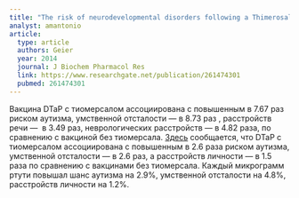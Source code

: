```yaml
---
title: "The risk of neurodevelopmental disorders following a Thimerosal-preserved DTaP formulation in comparison to its Thimerosal-reduced formulation in the vaccine adverse event reporting system (VAERS)"
analyst: amantonio
article:
  type: article
  authors: Geier
  year: 2014
  journal: J Biochem Pharmacol Res
  link: https://www.researchgate.net/publication/261474301
  pubmed: 261474301
---
```


Вакцина DTaP с тиомерсалом ассоциирована с повышенным в 7.67 раз риском аутизма, умственной отсталости — в 8.73 раз , расстройств речи —  в 3.49 раз, неврологических расстройств — в 4.82 раза, по сравнению с вакциной без тиомерсала.
[Здесь](https://www.ncbi.nlm.nih.gov/pubmed/14534046) сообщается, что DTaP с тиомерсалом ассоциирована с повышенным в 2.6 раза риском аутизма, умственной отсталости — в 2.6 раз, а расстройств личности — в 1.5 раза по сравнению с вакцинами без тиомерсала.
Каждый микрограмм ртути повышал шанс аутизма на 2.9%, умственной отсталости на 4.8%, расстройств личности на 1.2%.
